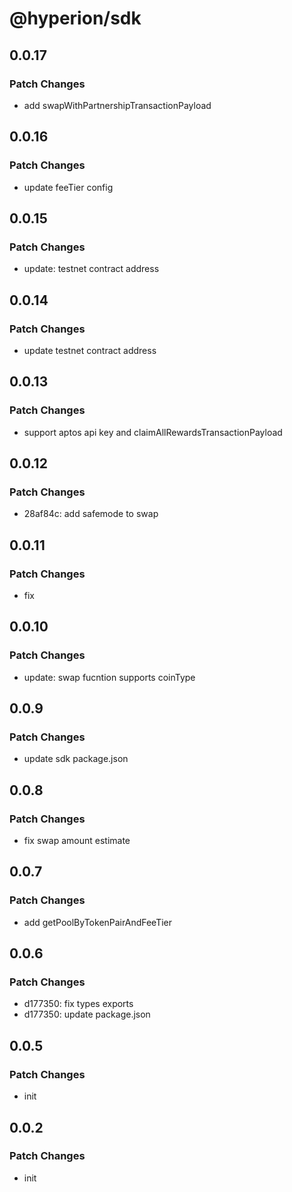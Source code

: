 # @hyperion/sdk

## 0.0.17

### Patch Changes

- add swapWithPartnershipTransactionPayload

## 0.0.16

### Patch Changes

- update feeTier config

## 0.0.15

### Patch Changes

- update: testnet contract address

## 0.0.14

### Patch Changes

- update testnet contract address

## 0.0.13

### Patch Changes

- support aptos api key and claimAllRewardsTransactionPayload

## 0.0.12

### Patch Changes

- 28af84c: add safemode to swap

## 0.0.11

### Patch Changes

- fix

## 0.0.10

### Patch Changes

- update: swap fucntion supports coinType

## 0.0.9

### Patch Changes

- update sdk package.json

## 0.0.8

### Patch Changes

- fix swap amount estimate

## 0.0.7

### Patch Changes

- add getPoolByTokenPairAndFeeTier

## 0.0.6

### Patch Changes

- d177350: fix types exports
- d177350: update package.json

## 0.0.5

### Patch Changes

- init

## 0.0.2

### Patch Changes

- init
